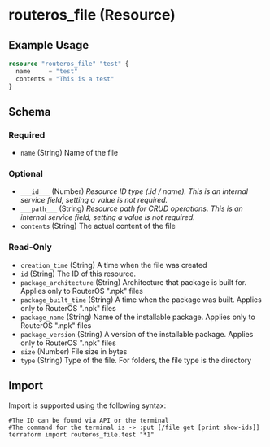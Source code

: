 # routeros_file (Resource)


## Example Usage
```terraform
resource "routeros_file" "test" {
  name     = "test"
  contents = "This is a test"
}
```

<!-- schema generated by tfplugindocs -->
## Schema

### Required

- `name` (String) Name of the file

### Optional

- `___id___` (Number) <em>Resource ID type (.id / name). This is an internal service field, setting a value is not required.</em>
- `___path___` (String) <em>Resource path for CRUD operations. This is an internal service field, setting a value is not required.</em>
- `contents` (String) The actual content of the file

### Read-Only

- `creation_time` (String) A time when the file was created
- `id` (String) The ID of this resource.
- `package_architecture` (String) Architecture that package is built for. Applies only to RouterOS ".npk" files
- `package_built_time` (String) A time when the package was built. Applies only to RouterOS ".npk" files
- `package_name` (String) Name of the installable package. Applies only to RouterOS ".npk" files
- `package_version` (String) A version of the installable package. Applies only to RouterOS ".npk" files
- `size` (Number) File size in bytes
- `type` (String) Type of the file. For folders, the file type is the directory

## Import
Import is supported using the following syntax:
```shell
#The ID can be found via API or the terminal
#The command for the terminal is -> :put [/file get [print show-ids]]
terraform import routeros_file.test "*1"
```
